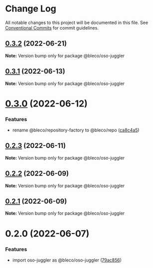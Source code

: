 # Change Log

All notable changes to this project will be documented in this file.
See [Conventional Commits](https://conventionalcommits.org) for commit guidelines.

## [0.3.2](https://gitr.net/betaly/bleco/compare/@bleco/oso-juggler@0.3.1...@bleco/oso-juggler@0.3.2) (2022-06-21)

**Note:** Version bump only for package @bleco/oso-juggler





## [0.3.1](https://gitr.net/betaly/bleco/compare/@bleco/oso-juggler@0.3.0...@bleco/oso-juggler@0.3.1) (2022-06-13)

**Note:** Version bump only for package @bleco/oso-juggler





# [0.3.0](https://gitr.net/betaly/bleco/compare/@bleco/oso-juggler@0.2.3...@bleco/oso-juggler@0.3.0) (2022-06-12)


### Features

* rename @bleco/repository-factory to @bleco/repo ([ca8c4a5](https://gitr.net/betaly/bleco/commits/ca8c4a540b67db1c95af27622e0e3b8afe2f0658))





## [0.2.3](https://gitr.net/betaly/bleco/compare/@bleco/oso-juggler@0.2.2...@bleco/oso-juggler@0.2.3) (2022-06-11)

**Note:** Version bump only for package @bleco/oso-juggler





## [0.2.2](https://gitr.net/betaly/bleco/compare/@bleco/oso-juggler@0.2.1...@bleco/oso-juggler@0.2.2) (2022-06-09)

**Note:** Version bump only for package @bleco/oso-juggler





## [0.2.1](https://gitr.net/betaly/bleco/compare/@bleco/oso-juggler@0.2.0...@bleco/oso-juggler@0.2.1) (2022-06-09)

**Note:** Version bump only for package @bleco/oso-juggler





# 0.2.0 (2022-06-07)


### Features

* import oso-juggler as @bleco/oso-juggler ([79ac856](https://gitr.net/betaly/bleco/commits/79ac8562237e298d80bdbe4d3d4d925bec725f76))
